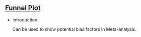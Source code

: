 ## [Funnel Plot](/basic/funnel-plot)

- Introduction

   Can be used to show potential bias factors in Meta-analysis.
